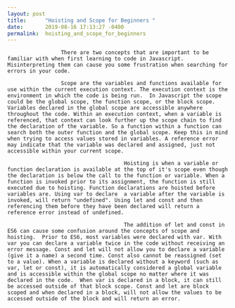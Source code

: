 ```yaml
---
layout: post
title:      "Hoisting and Scope for Beginners "
date:       2019-08-16 17:13:27 -0400
permalink:  hoisting_and_scope_for_beginners
---
```


                     There are two concepts that are important to be familiar with when first learning to code in Javascript. Misinterpreting them can cause you some frustration when searching for errors in your code. 
										 
                     Scope are the variables and functions available for use within the current execution context. The execution context is the environment in which the code is being run.  In Javascript the scope could be the global scope, the function scope, or the block scope.  Variables declared in the global scope are accessible anywhere throughout the code. Within an execution context, when a variable is referenced, that context can look further up the scope chain to find the declaration of the variable. So a function within a function can search both the outer function and the global scope. Keep this in mind when trying to access values stored in variables. A reference error may indicate that the variable was declared and assigned, just not accessible within your current scope. 
										 
										 Hoisting is when a variable or function declaration is available at the top of it's scope even though the declaration is below the call to the function or variable. When a function is invoked prior to its assignment, the function is still executed due to hoisting. Function declarations are hoisted before variables are. Using var to declare  a variable after the variable is invoked, will return "undefined". Using let and const and then referencing them before they have been declared will return a reference error instead of undefined.  
										 
										 The addition of let and const in ES6 can cause some confusion around the concepts of scope and hoisting.  Prior to ES6, most variables were declared with var. With var you can declare a variable twice in the code without receiving an error message. Const and let will not allow you to declare a variable (give it a name) a second time. Const also cannot be reassigned (set to a value). When a variable is declared without a keyword (such as var, let or const), it is automatically considered a global variable and is accessible within the global scope no matter where it was declared in the code.  When var is declared in a block, it can still be accessed outside of that block scope. Const and let are block scoped and when declared in a block, will not allow the values to be accessed outside of the block and will return an error. 
										
